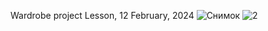 Wardrobe project 
Lesson, 12 February, 2024
![Снимок](https://github.com/ibragimGabibov/wardrobe_lesson/assets/159956914/d0fb36ca-ab42-4b2d-8bc3-67ffbd291795)
![2](https://github.com/ibragimGabibov/wardrobe_lesson/assets/159956914/2d0f4209-3bc8-42d0-b4c8-7133748e56dd)
